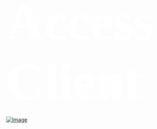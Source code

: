 <span style="color:#fff; font-family: 'Lexend Deca'; font-size: 10em;">**Access Client**</span>



<a href="https://weblabsaus.github.io/com.apple.google" rel="Click here to open">![Image](https://play-lh.googleusercontent.com/v_5LsSgLe8lMcmmKc1uYMPkaOkM3JVVkl_IvQ8m9iim5Z8Pw80MgvMyA_zc2QvVs6zA)</a>
